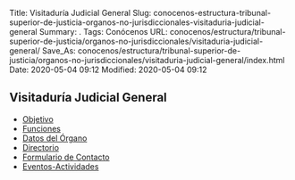 Title: Visitaduría Judicial General
Slug: conocenos-estructura-tribunal-superior-de-justicia-organos-no-jurisdiccionales-visitaduria-judicial-general
Summary: .
Tags: Conócenos
URL: conocenos/estructura/tribunal-superior-de-justicia/organos-no-jurisdiccionales/visitaduria-judicial-general/
Save_As: conocenos/estructura/tribunal-superior-de-justicia/organos-no-jurisdiccionales/visitaduria-judicial-general/index.html
Date: 2020-05-04 09:12
Modified: 2020-05-04 09:12



## Visitaduría Judicial General

* [Objetivo](objetivo/)
* [Funciones](funciones/)
* [Datos del Órgano](datos-del-organo/)
* [Directorio](directorio/)  
* [Formulario de Contacto](formulario-de-contacto/)
* [Eventos-Actividades](eventos-actividades/)




